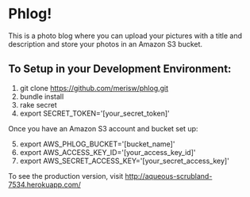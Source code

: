 Phlog!
======

This is a photo blog where you can upload your pictures with a title and description and store your photos in an Amazon S3 bucket.

To Setup in your Development Environment:
-----------------------------------------

1. git clone https://github.com/merisw/phlog.git
2. bundle install
3. rake secret
4. export SECRET_TOKEN='[your_secret_token]'

Once you have an Amazon S3 account and bucket set up:

5. export AWS_PHLOG_BUCKET='[bucket_name]'
6. export AWS_ACCESS_KEY_ID='[your_access_key_id]'
7. export AWS_SECRET_ACCESS_KEY='[your_secret_access_key]'

To see the production version, visit http://aqueous-scrubland-7534.herokuapp.com/


